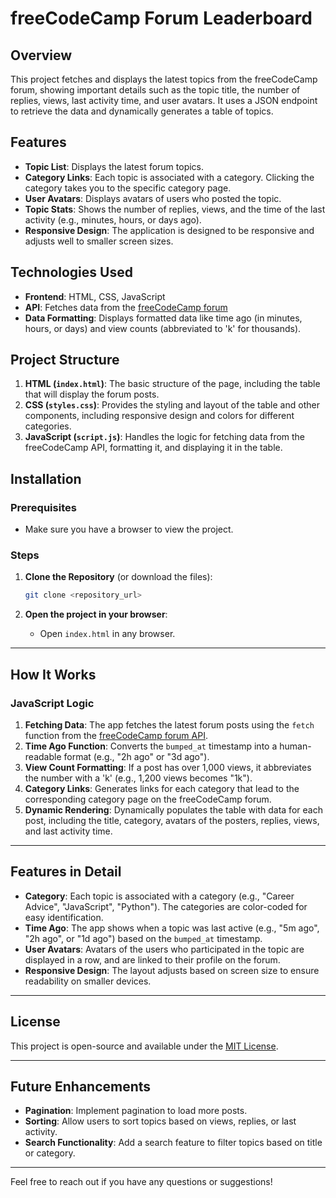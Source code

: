 # freeCodeCamp Forum Leaderboard

## Overview

This project fetches and displays the latest topics from the freeCodeCamp forum, showing important details such as the topic title, the number of replies, views, last activity time, and user avatars. It uses a JSON endpoint to retrieve the data and dynamically generates a table of topics.

## Features

- **Topic List**: Displays the latest forum topics.
- **Category Links**: Each topic is associated with a category. Clicking the category takes you to the specific category page.
- **User Avatars**: Displays avatars of users who posted the topic.
- **Topic Stats**: Shows the number of replies, views, and the time of the last activity (e.g., minutes, hours, or days ago).
- **Responsive Design**: The application is designed to be responsive and adjusts well to smaller screen sizes.

## Technologies Used

- **Frontend**: HTML, CSS, JavaScript
- **API**: Fetches data from the [freeCodeCamp forum](https://forum.freecodecamp.org/)
- **Data Formatting**: Displays formatted data like time ago (in minutes, hours, or days) and view counts (abbreviated to 'k' for thousands).

## Project Structure

1. **HTML (`index.html`)**: The basic structure of the page, including the table that will display the forum posts.
2. **CSS (`styles.css`)**: Provides the styling and layout of the table and other components, including responsive design and colors for different categories.
3. **JavaScript (`script.js`)**: Handles the logic for fetching data from the freeCodeCamp API, formatting it, and displaying it in the table.

## Installation

### Prerequisites

- Make sure you have a browser to view the project.

### Steps

1. **Clone the Repository** (or download the files):
    ```bash
    git clone <repository_url>
    ```

2. **Open the project in your browser**:
    - Open `index.html` in any browser.

---

## How It Works

### JavaScript Logic
1. **Fetching Data**: The app fetches the latest forum posts using the `fetch` function from the [freeCodeCamp forum API](https://cdn.freecodecamp.org/curriculum/forum-latest/latest.json).
2. **Time Ago Function**: Converts the `bumped_at` timestamp into a human-readable format (e.g., "2h ago" or "3d ago").
3. **View Count Formatting**: If a post has over 1,000 views, it abbreviates the number with a 'k' (e.g., 1,200 views becomes "1k").
4. **Category Links**: Generates links for each category that lead to the corresponding category page on the freeCodeCamp forum.
5. **Dynamic Rendering**: Dynamically populates the table with data for each post, including the title, category, avatars of the posters, replies, views, and last activity time.

---

## Features in Detail

- **Category**: Each topic is associated with a category (e.g., "Career Advice", "JavaScript", "Python"). The categories are color-coded for easy identification.
- **Time Ago**: The app shows when a topic was last active (e.g., "5m ago", "2h ago", or "1d ago") based on the `bumped_at` timestamp.
- **User Avatars**: Avatars of the users who participated in the topic are displayed in a row, and are linked to their profile on the forum.
- **Responsive Design**: The layout adjusts based on screen size to ensure readability on smaller devices.

---

## License

This project is open-source and available under the [MIT License](./LICENSE).

---

## Future Enhancements

- **Pagination**: Implement pagination to load more posts.
- **Sorting**: Allow users to sort topics based on views, replies, or last activity.
- **Search Functionality**: Add a search feature to filter topics based on title or category.

---

Feel free to reach out if you have any questions or suggestions!
